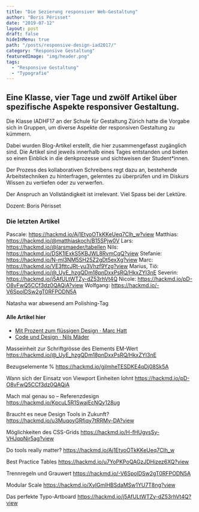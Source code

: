 ```yaml
---
title: "Die Sezierung responsiver Web-Gestaltung"
author: "Boris Périsset"
date: "2019-07-12"
layout: post
draft: false
hideInMenu: true
path: "/posts/responsive-design-iad2017/"
category: "Responsive Gestaltung"
featuredImage: "img/header.png"
tags:
  - "Responsive Gestaltung"
  - "Typografie"
---
```



## Eine Klasse, vier Tage und zwölf Artikel über spezifische Aspekte responsiver Gestaltung.

Die Klasse IADHF17 an der Schule für Gestaltung Zürich hatte die Vorgabe sich in Gruppen, um diverse Aspekte der responsiven Gestaltung zu kümmern.

Dabei wurden Blog-Artikel erstellt, die hier zusammengefasst zugänglich sind. Die Artikel sind jeweils innerhalb eines Tages entstanden und bieten so einen Einblick in die denkprozesse und sichtweisen der Student*innen.

Der Prozess des kollaborativen Schreibens regt dazu an, bestehende Arbeitstechniken zu hinterfragen, gelerntes zu überprüfen und im Diskurs Wissen zu vertiefen oder zu verwerfen.

Der Anspruch an Vollständigkeit ist irrelevant.
Viel Spass bei der Lektüre.


Dozent: Boris Périsset


### Die letzten Artikel

Pascale: https://hackmd.io/Aj1EtyoOTkKKeUeq7Clh_w?view
Matthias: https://hackmd.io/@matthiaskoch/B15SPjw0V
Lars: https://hackmd.io/@larsmaeder/tabellen
Nils: https://hackmd.io/DSK1lExkS5KBJWL8RvmCqQ?view
Stefanie: https://hackmd.io/N-ml3NM5SH25Z2gDt5exXg?view
Marc: https://hackmd.io/VE3fttcJRt-yu3Vhzf9Yzg?view
Marius, Tiö: https://hackmd.io/@_UyE_hzgQDm18pnDxxPsRQ/HkxZYI3nE
Severin: https://hackmd.io/j5AfULtWTZy-dZ53rhVt4Q
Nicole: https://hackmd.io/pD-O8vFwQ5CCf3dz0QAQjA?view
Wolfgang: https://hackmd.io/-V6SpolDSw2gT0RFPODN5A

Natasha war abwesend am Polishing-Tag

#### Alle Artikel hier

* [Mit Prozent zum flüssigen Design · Marc Hatt](/posts/responsive-design-iad2017-prozent/)
* [Code und Design · Nils Mäder](/posts/responsive-design-iad2017-codedesign/)



Masseinheit zur Schriftgrösse des Elements EM-Wert	https://hackmd.io/@_UyE_hzgQDm18pnDxxPsRQ/HkxZYI3nE

Bezugselemente %
https://hackmd.io/gjlmheTESDKE4qDj08Sk5A

Wann sich der Einsatz von Viewport Einheiten lohnt
https://hackmd.io/pD-O8vFwQ5CCf3dz0QAQjA

Mach mal genau so – Referenzdesign	https://hackmd.io/KpcuL5R1SwaiEcNQy128ug

Braucht es neue Design Tools in Zukunft?
https://hackmd.io/u3MuqoyGRfiqy7tRRMv-DA?view

Möglichkeiten des CSS-Grids
https://hackmd.io/H-fHUgvsSy-VHJqpNjr5ag?view

Do tools really matter?
https://hackmd.io/Aj1EtyoOTkKKeUeq7Clh_w

Best Practice Tables
https://hackmd.io/u7YoPKPoQAGzJDHizez6XQ?view

Trennregeln und Grauwert
https://hackmd.io/-V6SpolDSw2gT0RFPODN5A

Modular Scale
https://hackmd.io/XyIGmlHBSdaMSw1YU7T8ng?view

Das perfekte Typo-Artboard
https://hackmd.io/j5AfULtWTZy-dZ53rhVt4Q?view
